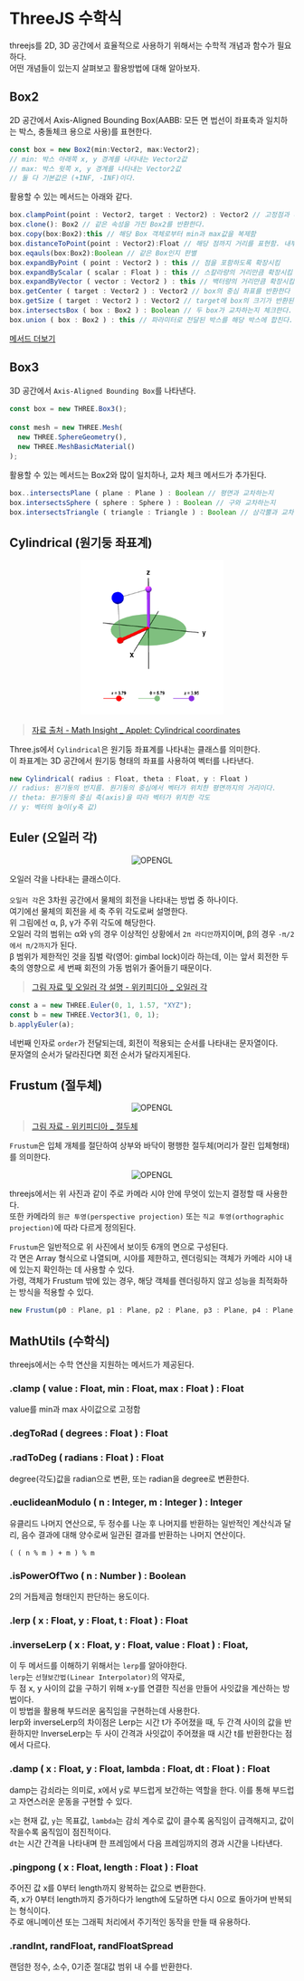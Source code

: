 # ThreeJS 수학식

threejs를 2D, 3D 공간에서 효율적으로 사용하기 위해서는 수학적 개념과 함수가 필요하다.<br/>
어떤 개념들이 있는지 살펴보고 활용방법에 대해 알아보자.<br/>


## Box2

2D 공간에서 Axis-Aligned Bounding Box(AABB: 모든 면 법선이 좌표축과 일치하는 박스, 충돌체크 용으로 사용)를 표현한다.<br/>

```javascript
const box = new Box2(min:Vector2, max:Vector2);
// min: 박스 아래쪽 x, y 경계를 나타내는 Vector2값
// max: 박스 윗쪽 x, y 경계를 나타내는 Vector2값
// 둘 다 기본값은 (+INF, -INF)이다.
```

활용할 수 있는 메서드는 아래와 같다.

```javascript
box.clampPoint(point : Vector2, target : Vector2) : Vector2 // 고정점과 타겟 설정
box.clone(): Box2 // 같은 속성을 가진 Box2를 반환한다.
box.copy(box:Box2):this // 해당 Box 객체로부터 min과 max값을 복제함
box.distanceToPoint(point : Vector2):Float // 해당 점까지 거리를 표현함. 내부의 점이라면 0
box.eqauls(box:Box2):Boolean // 같은 Box인지 판별
box.expandByPoint ( point : Vector2 ) : this // 점을 포함하도록 확장시킴
box.expandByScalar ( scalar : Float ) : this // 스칼라량의 거리만큼 확장시킴
box.expandByVector ( vector : Vector2 ) : this // 백터량의 거리만큼 확장시킴
box.getCenter ( target : Vector2 ) : Vector2 // box의 중심 좌표를 반환한다
box.getSize ( target : Vector2 ) : Vector2 // target에 box의 크기가 반환된다.
box.intersectsBox ( box : Box2 ) : Boolean // 두 box가 교차하는지 체크한다.
box.union ( box : Box2 ) : this // 파라미터로 전달된 박스를 해당 박스에 합친다.
```

[메서드 더보기](https://threejs.org/docs/#api/en/math/Box2)<br/>

## Box3

3D 공간에서 `Axis-Aligned Bounding Box`를 나타낸다.

```javascript
const box = new THREE.Box3();

const mesh = new THREE.Mesh(
  new THREE.SphereGeometry(),
  new THREE.MeshBasicMaterial()
);
```

활용할 수 있는 메서드는 Box2와 많이 일치하나, 교차 체크 메서드가 추가된다.<br/>

```js
box..intersectsPlane ( plane : Plane ) : Boolean // 평면과 교차하는지
box.intersectsSphere ( sphere : Sphere ) : Boolean // 구와 교차하는지
box.intersectsTriangle ( triangle : Triangle ) : Boolean // 삼각뿔과 교차하는지
```

## Cylindrical (원기둥 좌표계)

 <p align="center">
  <img src="./Images/Cylindrical Coordinate.png"  width="50%" alt="OPENGL">
</p>

> [자료 출처 - Math Insight \_ Applet: Cylindrical coordinates](https://mathinsight.org/applet/cylindrical_coordinates)

Three.js에서 `Cylindrical`은 원기둥 좌표계를 나타내는 클래스를 의미한다.<br/>
이 좌표계는 3D 공간에서 원기둥 형태의 좌표를 사용하여 벡터를 나타낸다.<br/>

```js
new Cylindrical( radius : Float, theta : Float, y : Float )
// radius: 원기둥의 반지름. 원기둥의 중심에서 벡터가 위치한 평면까지의 거리이다.
// theta: 원기둥의 중심 축(axis)을 따라 벡터가 위치한 각도
// y: 벡터의 높이(y축 값)
```

## Euler (오일러 각)

 <p align="center">
  <img src="https://upload.wikimedia.org/wikipedia/commons/thumb/a/a1/Eulerangles.svg/250px-Eulerangles.svg.png"  width="30%" alt="OPENGL">
</p>

오일러 각을 나타내는 클래스이다.<br/><br/>
`오일러 각`은 3차원 공간에서 물체의 회전을 나타내는 방법 중 하나이다. <br/>
여기에선 물체의 회전을 세 축 주위 각도로써 설명한다.<br/>
위 그림에선 α, β, γ가 주위 각도에 해당한다.<br/>
오일러 각의 범위는 α와 γ의 경우 이상적인 상황에서 `2π 라디안`까지이며, β의 경우 `-π/2에서 π/2까지`가 된다.<br/>
β 범위가 제한적인 것을 짐벌 락(영어: gimbal lock)이라 하는데, 이는 앞서 회전한 두 축의 영향으로 세 번째 회전의 가동 범위가 줄어들기 때문이다.<br/>

> [그림 자료 및 오일러 각 설명 - 위키피디아 \_ 오일러 각](https://ko.wikipedia.org/wiki/%EC%98%A4%EC%9D%BC%EB%9F%AC_%EA%B0%81)

```js
const a = new THREE.Euler(0, 1, 1.57, "XYZ");
const b = new THREE.Vector3(1, 0, 1);
b.applyEuler(a);
```

네번째 인자로 `order`가 전달되는데, 회전이 적용되는 순서를 나타내는 문자열이다.<br/>
문자열의 순서가 달라진다면 회전 순서가 달라지게된다.<br/>

## Frustum (절두체)

 <p align="center">
  <img src="https://upload.wikimedia.org/wikipedia/commons/thumb/6/6a/Usech_kvadrat_piramid.png/110px-Usech_kvadrat_piramid.png"  width="30%" alt="OPENGL">
</p>

> [그림 자료 - 위키피디아 \_ 절두체](https://ko.wikipedia.org/wiki%EC%A0%88%EB%91%90%EC%B2%B4)

`Frustum`은 입체 개체를 절단하여 상부와 바닥이 평행한 절두체(머리가 잘린 입체형태)를 의미한다.

 <p align="center">
  <img src="https://encrypted-tbn0.gstatic.com/images?q=tbn:ANd9GcRr2Z18lkjHKYBt6PCzGszXek60_ysYOUs2NS5En8mAJC1TlnaneuRnzh_E8EkjLBsr_FU&usqp=CAU"  width="30%" alt="OPENGL">
</p>

threejs에서는 위 사진과 같이 주로 카메라 시야 안에 무엇이 있는지 결정할 때 사용한다.<br/>
또한 카메라의 `원근 투영(perspective projection)` 또는 `직교 투영(orthographic projection)`에 따라 다르게 정의된다.<br/>

`Frustum`은 일반적으로 위 사진에서 보이듯 6개의 면으로 구성된다.<br/>
각 면은 Array 형식으로 나열되며, 시야를 제한하고, 렌더링되는 객체가 카메라 시야 내에 있는지 확인하는 데 사용할 수 있다.<br/>
가령, 객체가 Frustum 밖에 있는 경우, 해당 객체를 렌더링하지 않고 성능을 최적화하는 방식을 적용할 수 있다.

```js
new Frustum(p0 : Plane, p1 : Plane, p2 : Plane, p3 : Plane, p4 : Plane, p5 : Plane)
```

## MathUtils (수학식)

threejs에서는 수학 연산을 지원하는 메서드가 제공된다.<br/>

### .clamp ( value : Float, min : Float, max : Float ) : Float

value를 min과 max 사이값으로 고정함

### .degToRad ( degrees : Float ) : Float

### .radToDeg ( radians : Float ) : Float

degree(각도)값을 radian으로 변환, 또는 radian을 degree로 변환한다.

### .euclideanModulo ( n : Integer, m : Integer ) : Integer

유클리드 나머지 연산으로, 두 정수를 나눈 후 나머지를 반환하는 일반적인 계산식과 달리, 음수 결과에 대해 양수로써 일관된 결과를 반환하는 나머지 연산이다.<br/>

```
( ( n % m ) + m ) % m
```

### .isPowerOfTwo ( n : Number ) : Boolean

2의 거듭제곱 형태인지 판단하는 용도이다.

### .lerp ( x : Float, y : Float, t : Float ) : Float

### .inverseLerp ( x : Float, y : Float, value : Float ) : Float,

이 두 메서드를 이해하기 위해서는 `lerp`를 알아야한다.<br/>
`lerp`는 `선형보간법(Linear Interpolator)`의 약자로,<br/>
두 점 x, y 사이의 값을 구하기 위해 x-y를 연결한 직선을 만들어 사잇값을 계산하는 방법이다.<br/>
이 방법을 활용해 부드러운 움직임을 구현하는데 사용한다.<br/>
lerp와 inverseLerp의 차이점은 Lerp는 시간 t가 주어졌을 때, 두 간격 사이의 값을 반환하지만 InverseLerp는 두 사이 간격과 사잇값이 주어졌을 때 시간 t를 반환한다는 점에서 다르다.

### .damp ( x : Float, y : Float, lambda : Float, dt : Float ) : Float

damp는 감쇠라는 의미로, x에서 y로 부드럽게 보간하는 역할을 한다.
이를 통해 부드럽고 자연스러운 운동을 구현할 수 있다.

`x`는 현재 값, `y`는 목표값, `lambda`는 감쇠 계수로 값이 클수록 움직임이 급격해지고, 값이 작을수록 움직임이 점진적이다. <br/>`dt`는 시간 간격을 나타내며 한 프레임에서 다음 프레임까지의 경과 시간을 나타낸다.<br/>

### .pingpong ( x : Float, length : Float ) : Float

주어진 값 x를 0부터 length까지 왕복하는 값으로 변환한다.<br/>
즉, x가 0부터 length까지 증가하다가 length에 도달하면 다시 0으로 돌아가며 반복되는 형식이다.<br/>
주로 애니메이션 또는 그래픽 처리에서 주기적인 동작을 만들 때 유용하다.<br/>

### .randInt, randFloat, randFloatSpread

랜덤한 정수, 소수, 0기준 절대값 범위 내 수를 반환한다.
